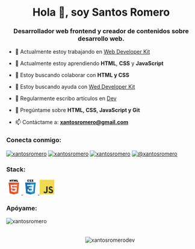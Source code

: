 <h1 align="center">Hola 👋, soy Santos Romero</h1>
<h3 align="center">Desarrollador web frontend y creador de contenidos sobre desarrollo web.</h3>

- 🔭 Actualmente estoy trabajando en [Web Developer Kit](https://xantosromero.notion.site/Student-Dev-Hub-ae189516ed064b388cfc09647acf36db)

- 🌱 Actualmente estoy aprendiendo **HTML**, **CSS** y **JavaScript**

- 👯 Estoy buscando colaborar con **HTML y CSS**

- 🤝 Estoy buscando ayuda con [Wed Developer Kit](https://xantosromero.notion.site/Student-Dev-Hub-ae189516ed064b388cfc09647acf36db)

- 📝 Regularmente escribo artículos en [Dev](https://dev.to/xantosromero)

- 💬 Pregúntame sobre **HTML, CSS, JavaScript y Git**

- 📫 Contáctame a: **xantosromero@gmail.com**

<h3 align="left">Conecta conmigo:</h3>
<p align="left">
<a href="https://dev.to/xantosromero" target="blank"><img align="center" src="https://cdn.icon-icons.com/icons2/2108/PNG/512/dev_to_icon_130961.png" alt="xantosromero" height="30" width="40" /></a>
<a href="https://twitter.com/xantosromero" target="blank"><img align="center" src="https://raw.githubusercontent.com/rahuldkjain/github-profile-readme-generator/master/src/images/icons/Social/twitter.svg" alt="xantosromero" height="30" width="40" /></a>
<a href="https://linkedin.com/in/xantosromero" target="blank"><img align="center" src="https://cdn.svgporn.com/logos/linkedin-icon.svg" alt="xantosromero" height="30" width="40" /></a>
<a href="https://hashnode.com/@xantosromero" target="blank"><img align="center" src="https://cdn.svgporn.com/logos/hashnode-icon.svg" alt="@xantosromero" height="30" width="40" /></a>
</p>

<h3 align="left">Stack:</h3>
<p align="left"> 
<a href="https://www.w3.org/html/" target="_blank" rel="noreferrer"> <img src="https://raw.githubusercontent.com/devicons/devicon/master/icons/html5/html5-original-wordmark.svg" alt="html5" width="40" height="40"/> </a> <a href="https://www.w3schools.com/css/" target="_blank" rel="noreferrer"> <img src="https://raw.githubusercontent.com/devicons/devicon/master/icons/css3/css3-original-wordmark.svg" alt="css3" width="40" height="40"/> </a> <a href="https://developer.mozilla.org/en-US/docs/Web/JavaScript" target="_blank" rel="noreferrer"> <img src="https://raw.githubusercontent.com/devicons/devicon/master/icons/javascript/javascript-original.svg" alt="javascript" width="40" height="40"/> </a> 
</p>

<h3 align="left">Apóyame:</h3>
<p><a href="https://www.buymeacoffee.com/xantosromero"> <img align="left" src="https://cdn.buymeacoffee.com/buttons/v2/default-yellow.png" height="50" width="210" alt="xantosromero" /></a></p><br><br>

<p><img align="center" src="https://github-readme-stats.vercel.app/api/top-langs?username=xantosromerodev&show_icons=true&locale=en&layout=compact" alt="xantosromerodev" /></p>
